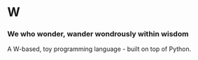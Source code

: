 # W

### We who wonder, wander wondrously within wisdom

A W-based, toy programming language - built on top of Python.
